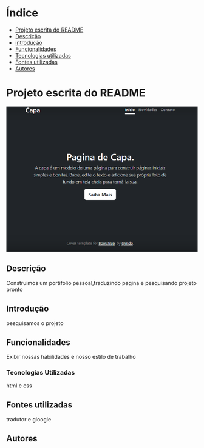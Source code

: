 # Índice

* [Projeto escrita do README](#projeto-escrita-do-readme)
* [Descrição](#descri%C3%A7%C3%A3o)
* [introdução](#introdu%C3%A7%C3%A3o)
* [Funcionalidades](#funcionalidades)
* [Tecnologias utilizadas](#tecnologias-utilizadas)
* [Fontes utilizadas](#fontes-utilizadas)
* [Autores](#autores)

# Projeto escrita do README

![Capa do projeto](img/capa.png)

## Descrição
Construimos um portifólio pessoal,traduzindo pagina e pesquisando projeto pronto
## Introdução
pesquisamos o projeto
## Funcionalidades
Exibir nossas habilidades e nosso estilo de trabalho
### Tecnologias Utilizadas
html e css
## Fontes utilizadas
tradutor e gloogle
## Autores
 